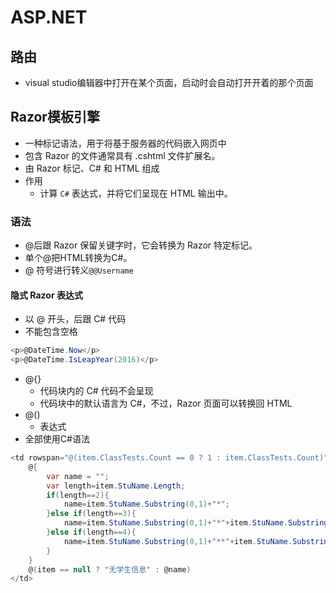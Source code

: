 # ASP.NET


## 路由
- visual studio编辑器中打开在某个页面，启动时会自动打开开着的那个页面
## Razor模板引擎
- 一种标记语法，用于将基于服务器的代码嵌入网页中
- 包含 Razor 的文件通常具有 .cshtml 文件扩展名。
- 由 Razor 标记、C# 和 HTML 组成
- 作用
  - 计算 `C#` 表达式，并将它们呈现在 HTML 输出中。

### 语法
-  @后跟 Razor 保留关键字时，它会转换为 Razor 特定标记。
-  单个@把HTML转换为C#。
-   @ 符号进行转义`@@Username`

#### 隐式 Razor 表达式
- 以 @ 开头，后跟 C# 代码
- 不能包含空格
```c#
<p>@DateTime.Now</p>
<p>@DateTime.IsLeapYear(2016)</p>
```

- @{}
    - 代码块内的 C# 代码不会呈现
    - 代码块中的默认语言为 C#，不过，Razor 页面可以转换回 HTML
- @()
    - 表达式
- 全部使用C#语法

```c#
<td rowspan="@(item.ClassTests.Count == 0 ? 1 : item.ClassTests.Count)">
    @{
        var name = "";
        var length=item.StuName.Length;
        if(length==2){
            name=item.StuName.Substring(0,1)+"*";
        }else if(length==3){
            name=item.StuName.Substring(0,1)+"*"+item.StuName.Substring(2);
        }else if(length==4){
            name=item.StuName.Substring(0,1)+"**"+item.StuName.Substring(3);
        }
    }
    @(item == null ? "无学生信息" : @name)
</td>
```

